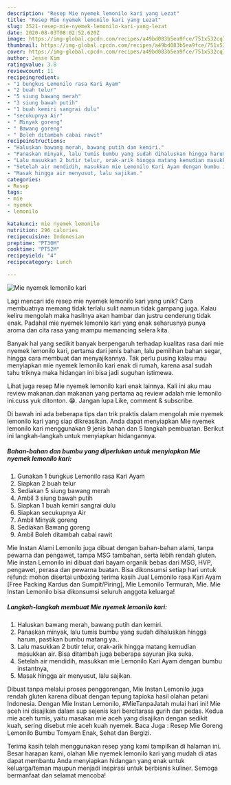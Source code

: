 ```yaml
---
description: "Resep Mie nyemek lemonilo kari yang Lezat"
title: "Resep Mie nyemek lemonilo kari yang Lezat"
slug: 3521-resep-mie-nyemek-lemonilo-kari-yang-lezat
date: 2020-08-03T08:02:52.620Z
image: https://img-global.cpcdn.com/recipes/a49bd083b5ea9fce/751x532cq70/mie-nyemek-lemonilo-kari-foto-resep-utama.jpg
thumbnail: https://img-global.cpcdn.com/recipes/a49bd083b5ea9fce/751x532cq70/mie-nyemek-lemonilo-kari-foto-resep-utama.jpg
cover: https://img-global.cpcdn.com/recipes/a49bd083b5ea9fce/751x532cq70/mie-nyemek-lemonilo-kari-foto-resep-utama.jpg
author: Jesse Kim
ratingvalue: 3.8
reviewcount: 11
recipeingredient:
- "1 bungkus Lemonilo rasa Kari Ayam"
- "2 buah telur"
- "5 siung bawang merah"
- "3 siung bawah putih"
- "1 buah kemiri sangrai dulu"
- "secukupnya Air"
- " Minyak goreng"
- " Bawang goreng"
- " Boleh ditambah cabai rawit"
recipeinstructions:
- "Haluskan bawang merah, bawang putih dan kemiri."
- "Panaskan minyak, lalu tumis bumbu yang sudah dihaluskan hingga harum, pastikan bumbu matang ya.."
- "Lalu masukkan 2 butir telur, orak-arik hingga matang kemudian masukkan air. Bisa ditambah juga beberapa sayuran jika suka."
- "Setelah air mendidih, masukkan mie Lemonilo Kari Ayam dengan bumbu instantnya,"
- "Masak hingga air menyusut, lalu sajikan."
categories:
- Resep
tags:
- mie
- nyemek
- lemonilo

katakunci: mie nyemek lemonilo 
nutrition: 296 calories
recipecuisine: Indonesian
preptime: "PT30M"
cooktime: "PT52M"
recipeyield: "4"
recipecategory: Lunch

---
```



![Mie nyemek lemonilo kari](https://img-global.cpcdn.com/recipes/a49bd083b5ea9fce/751x532cq70/mie-nyemek-lemonilo-kari-foto-resep-utama.jpg)

Lagi mencari ide resep mie nyemek lemonilo kari yang unik? Cara membuatnya memang tidak terlalu sulit namun tidak gampang juga. Kalau keliru mengolah maka hasilnya akan hambar dan justru cenderung tidak enak. Padahal mie nyemek lemonilo kari yang enak seharusnya punya aroma dan cita rasa yang mampu memancing selera kita.

Banyak hal yang sedikit banyak berpengaruh terhadap kualitas rasa dari mie nyemek lemonilo kari, pertama dari jenis bahan, lalu pemilihan bahan segar, hingga cara membuat dan menyajikannya. Tak perlu pusing kalau mau menyiapkan mie nyemek lemonilo kari enak di rumah, karena asal sudah tahu triknya maka hidangan ini bisa jadi suguhan istimewa.

Lihat juga resep Mie nyemek lemonilo kari enak lainnya. Kali ini aku mau review makanan.dan makanan yang pertama aq review adalah mie lemonilo ini.cuss yuk ditonton. 😁. Jangan lupa Like, comment &amp; subscribe.


Di bawah ini ada beberapa tips dan trik praktis dalam mengolah mie nyemek lemonilo kari yang siap dikreasikan. Anda dapat menyiapkan Mie nyemek lemonilo kari menggunakan 9 jenis bahan dan 5 langkah pembuatan. Berikut ini langkah-langkah untuk menyiapkan hidangannya.

<!--inarticleads1-->

##### Bahan-bahan dan bumbu yang diperlukan untuk menyiapkan Mie nyemek lemonilo kari:

1. Gunakan 1 bungkus Lemonilo rasa Kari Ayam
1. Siapkan 2 buah telur
1. Sediakan 5 siung bawang merah
1. Ambil 3 siung bawah putih
1. Siapkan 1 buah kemiri sangrai dulu
1. Siapkan secukupnya Air
1. Ambil  Minyak goreng
1. Sediakan  Bawang goreng
1. Ambil  Boleh ditambah cabai rawit


Mie Instan Alami Lemonilo juga dibuat dengan bahan-bahan alami, tanpa pewarna dan pengawet, tampa MSG tambahan, serta lebih rendah gluten. Mie instan Lemonilo ini dibuat dari bayam organik bebas dari MSG, HVP, pengawet, perasa dan pewarna buatan. Bisa dikonsumsi setiap hari untuk refund: mohon disertai unboxing terima kasih Jual Lemonilo rasa Kari Ayam [Free Packing Kardus dan Sumpit/Piring], Mie Lemonilo Termurah, Mie. Mie Instan Lemonilo bisa dikonsumsi seluruh anggota keluarga! 

<!--inarticleads2-->

##### Langkah-langkah membuat Mie nyemek lemonilo kari:

1. Haluskan bawang merah, bawang putih dan kemiri.
1. Panaskan minyak, lalu tumis bumbu yang sudah dihaluskan hingga harum, pastikan bumbu matang ya..
1. Lalu masukkan 2 butir telur, orak-arik hingga matang kemudian masukkan air. Bisa ditambah juga beberapa sayuran jika suka.
1. Setelah air mendidih, masukkan mie Lemonilo Kari Ayam dengan bumbu instantnya,
1. Masak hingga air menyusut, lalu sajikan.


Dibuat tanpa melalui proses penggorengan, Mie Instan Lemonilo juga rendah gluten karena dibuat dengan tepung tapioka hasil olahan petani Indonesia. Dengan Mie Instan Lemonilo, #MieTanpaJatah mulai hari ini! Mie aceh ini disajikan dalam sup sejenis kari bercitarasa gurih dan pedas. Kedua mie aceh tumis, yaitu masakan mie aceh yang disajikan dengan sedikit kuah, sering disebut mie aceh kuah nyemek. Baca Juga : Resep Mie Goreng Lemonilo Bumbu Tomyam Enak, Sehat dan Bergizi. 

Terima kasih telah menggunakan resep yang kami tampilkan di halaman ini. Besar harapan kami, olahan Mie nyemek lemonilo kari yang mudah di atas dapat membantu Anda menyiapkan hidangan yang enak untuk keluarga/teman maupun menjadi inspirasi untuk berbisnis kuliner. Semoga bermanfaat dan selamat mencoba!
